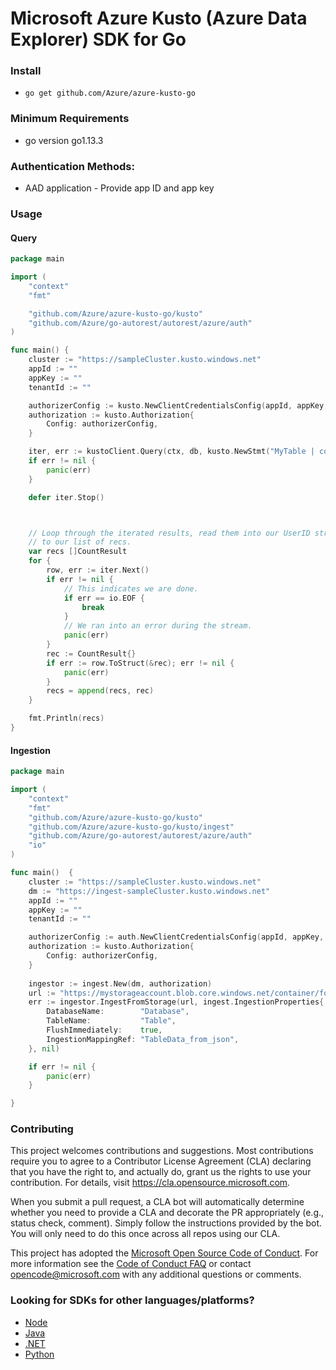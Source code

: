 # Microsoft Azure Kusto (Azure Data Explorer) SDK for Go

### Install

* `go get github.com/Azure/azure-kusto-go`

### Minimum Requirements

* go version go1.13.3

### Authentication Methods:

* AAD application - Provide app ID and app key

### Usage

#### Query

```go
package main

import (
    "context"
    "fmt"

    "github.com/Azure/azure-kusto-go/kusto"
    "github.com/Azure/go-autorest/autorest/azure/auth"
)

func main() {
    cluster := "https://sampleCluster.kusto.windows.net"
    appId := ""
    appKey := ""
    tenantId := ""

    authorizerConfig := kusto.NewClientCredentialsConfig(appId, appKey, tenantId)
    authorization := kusto.Authorization{
        Config: authorizerConfig,
    }

    iter, err := kustoClient.Query(ctx, db, kusto.NewStmt("MyTable | count "))
	if err != nil {
		panic(err)
	}

	defer iter.Stop()



	// Loop through the iterated results, read them into our UserID structs and append them
	// to our list of recs.
	var recs []CountResult
	for {
		row, err := iter.Next()
		if err != nil {
			// This indicates we are done.
			if err == io.EOF {
				break
			}
			// We ran into an error during the stream.
			panic(err)
		}
		rec := CountResult{}
		if err := row.ToStruct(&rec); err != nil {
			panic(err)
		}
		recs = append(recs, rec)
	}

	fmt.Println(recs)
}
```

#### Ingestion

```go
package main

import (
	"context"
	"fmt"
	"github.com/Azure/azure-kusto-go/kusto"
	"github.com/Azure/azure-kusto-go/kusto/ingest"
	"github.com/Azure/go-autorest/autorest/azure/auth"
	"io"
)

func main()  {
    cluster := "https://sampleCluster.kusto.windows.net"
    dm := "https://ingest-sampleCluster.kusto.windows.net"
    appId := ""
    appKey := ""
    tenantId := ""

    authorizerConfig := auth.NewClientCredentialsConfig(appId, appKey, tenantId)
    authorization := kusto.Authorization{
        Config: authorizerConfig,
    }
    
    ingestor := ingest.New(dm, authorization)
	url := "https://mystorageaccount.blob.core.windows.net/container/folder/data.json?sp=r&st=2020-02-01T18:51:17Z&se=2020-12-13T02:51:17Z&spr=https&sv=2019-02-02&sr=b&sig=***"
	err := ingestor.IngestFromStorage(url, ingest.IngestionProperties{
		DatabaseName:        "Database",
		TableName:           "Table",
		FlushImmediately:    true,
		IngestionMappingRef: "TableData_from_json",
	}, nil)

	if err != nil {
		panic(err)
	} 

}

```

### Contributing

This project welcomes contributions and suggestions.  Most contributions require you to agree to a
Contributor License Agreement (CLA) declaring that you have the right to, and actually do, grant us
the rights to use your contribution. For details, visit https://cla.opensource.microsoft.com.

When you submit a pull request, a CLA bot will automatically determine whether you need to provide
a CLA and decorate the PR appropriately (e.g., status check, comment). Simply follow the instructions
provided by the bot. You will only need to do this once across all repos using our CLA.

This project has adopted the [Microsoft Open Source Code of Conduct](https://opensource.microsoft.com/codeofconduct/).
For more information see the [Code of Conduct FAQ](https://opensource.microsoft.com/codeofconduct/faq/) or
contact [opencode@microsoft.com](mailto:opencode@microsoft.com) with any additional questions or comments.

### Looking for SDKs for other languages/platforms?

- [Node](https://github.com/azure/azure-kusto-node)
- [Java](https://github.com/azure/azure-kusto-java)
- [.NET](https://docs.microsoft.com/en-us/azure/kusto/api/netfx/about-the-sdk)
- [Python](https://github.com/Azure/azure-kusto-python)
